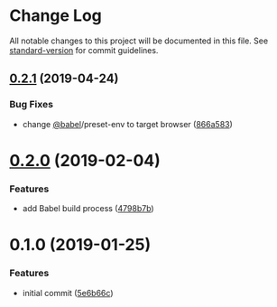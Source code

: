 # Change Log

All notable changes to this project will be documented in this file. See [standard-version](https://github.com/conventional-changelog/standard-version) for commit guidelines.

<a name="0.2.1"></a>
## [0.2.1](https://github.com/angeloashmore/gatsby-plugin-react-axe/compare/v0.2.0...v0.2.1) (2019-04-24)


### Bug Fixes

* change [@babel](https://github.com/babel)/preset-env to target browser ([866a583](https://github.com/angeloashmore/gatsby-plugin-react-axe/commit/866a583))



<a name="0.2.0"></a>
# [0.2.0](https://github.com/angeloashmore/gatsby-plugin-react-axe/compare/v0.1.0...v0.2.0) (2019-02-04)


### Features

* add Babel build process ([4798b7b](https://github.com/angeloashmore/gatsby-plugin-react-axe/commit/4798b7b))



<a name="0.1.0"></a>
# 0.1.0 (2019-01-25)


### Features

* initial commit ([5e6b66c](https://github.com/angeloashmore/gatsby-plugin-react-axe/commit/5e6b66c))
